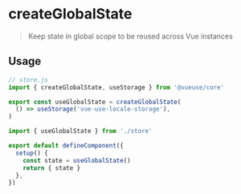 # createGlobalState

> Keep state in global scope to be reused across Vue instances

## Usage

```js
// store.js
import { createGlobalState, useStorage } from '@vueuse/core'

export const useGlobalState = createGlobalState(
  () => useStorage('vue-use-locale-storage'),
)
```

```js
import { useGlobalState } from './store'

export default defineComponent({
  setup() {
    const state = useGlobalState()
    return { state }
  },
})
```
